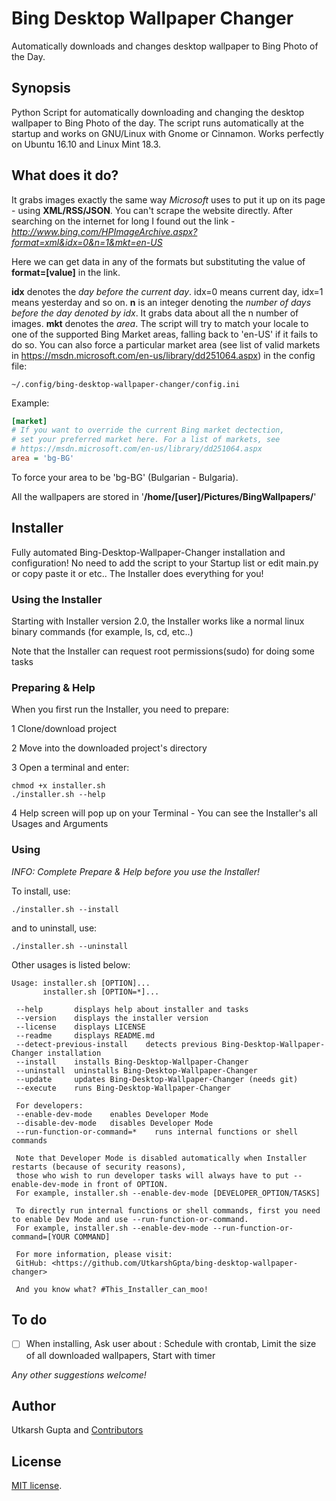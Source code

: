 # Bing Desktop Wallpaper Changer
Automatically downloads and changes desktop wallpaper to Bing Photo of the Day.

## Synopsis
Python Script for automatically downloading and changing the desktop wallpaper to Bing Photo of the day. The script runs automatically at the startup and works on GNU/Linux with Gnome or Cinnamon. Works perfectly on Ubuntu 16.10 and Linux Mint 18.3.

## What does it do?
It grabs images exactly the same way *Microsoft* uses to put it up on its page - using **XML/RSS/JSON**. You can't scrape the website directly. After searching on the internet for long I found out the link - *http://www.bing.com/HPImageArchive.aspx?format=xml&idx=0&n=1&mkt=en-US*

Here we can get data in any of the formats but substituting the value of **format=[value]** in the link.

**idx** denotes the *day before the current day*. idx=0 means current day, idx=1 means yesterday and so on.
**n** is an integer denoting the *number of days before the day denoted by idx*. It grabs data about all the n number of images.
**mkt** denotes the *area*. The script will try to match your locale to one of the supported Bing Market areas, falling back to 'en-US' if it fails to do so. You can also force a particular market area (see list of valid markets in https://msdn.microsoft.com/en-us/library/dd251064.aspx) in the config file:

```
~/.config/bing-desktop-wallpaper-changer/config.ini
```

Example:

```ini
[market]
# If you want to override the current Bing market dectection,
# set your preferred market here. For a list of markets, see
# https://msdn.microsoft.com/en-us/library/dd251064.aspx
area = 'bg-BG'
```

To force your area to be 'bg-BG' (Bulgarian - Bulgaria).

All the wallpapers are stored in '**/home/[user]/Pictures/BingWallpapers/**'

## Installer
Fully automated Bing-Desktop-Wallpaper-Changer installation and configuration!
No need to add the script to your Startup list or edit main.py or copy paste it or etc..
The Installer does everything for you!

### Using the Installer
Starting with Installer version 2.0, the Installer works like a normal linux binary commands (for example, ls, cd, etc..)

Note that the Installer can request root permissions(sudo) for doing some tasks

### Preparing & Help

When you first run the Installer, you need to prepare:

1 Clone/download project

2 Move into the downloaded project's directory

3 Open a terminal and enter:
```
chmod +x installer.sh
./installer.sh --help
```
4 Help screen will pop up on your Terminal - You can see the Installer's all Usages and Arguments

### Using

*INFO: Complete *Prepare & Help* before you use the Installer!*


To install, use:
```
./installer.sh --install
```
and to uninstall, use:
```
./installer.sh --uninstall
```

Other usages is listed below:
```
Usage: installer.sh [OPTION]...
       installer.sh [OPTION=*]...

 --help       displays help about installer and tasks
 --version    displays the installer version
 --license    displays LICENSE
 --readme     displays README.md
 --detect-previous-install    detects previous Bing-Desktop-Wallpaper-Changer installation
 --install    installs Bing-Desktop-Wallpaper-Changer
 --uninstall  uninstalls Bing-Desktop-Wallpaper-Changer
 --update     updates Bing-Desktop-Wallpaper-Changer (needs git)
 --execute    runs Bing-Desktop-Wallpaper-Changer

 For developers:
 --enable-dev-mode    enables Developer Mode
 --disable-dev-mode   disables Developer Mode
 --run-function-or-command=*    runs internal functions or shell commands

 Note that Developer Mode is disabled automatically when Installer restarts (because of security reasons),
 those who wish to run developer tasks will always have to put --enable-dev-mode in front of OPTION.
 For example, installer.sh --enable-dev-mode [DEVELOPER_OPTION/TASKS]

 To directly run internal functions or shell commands, first you need to enable Dev Mode and use --run-function-or-command.
 For example, installer.sh --enable-dev-mode --run-function-or-command=[YOUR COMMAND]

 For more information, please visit:
 GitHub: <https://github.com/UtkarshGpta/bing-desktop-wallpaper-changer>

 And you know what? #This_Installer_can_moo!
```

## To do
- [ ] When installing, Ask user about : Schedule with crontab, Limit the size of all downloaded wallpapers, Start with timer

*Any other suggestions welcome!*

## Author
Utkarsh Gupta and [Contributors](https://github.com/UtkarshGpta/bing-desktop-wallpaper-changer/network/members)

## License
[MIT license](http://opensource.org/licenses/mit-license.php).
